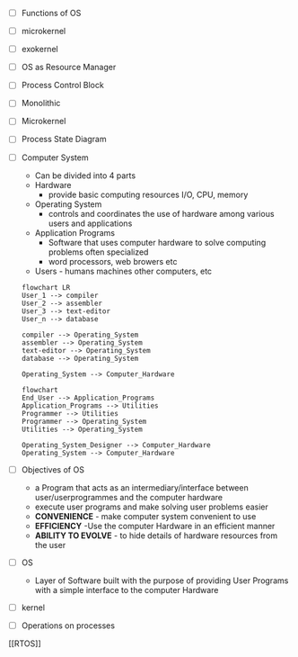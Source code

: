 - [ ] Functions of OS
- [ ] microkernel
- [ ] exokernel
- [ ] OS as Resource Manager
- [ ] Process Control Block
- [ ] Monolithic
- [ ] Microkernel
- [ ] Process State Diagram
- [ ] Computer System
	- Can be divided into 4 parts
	- Hardware 
		- provide basic computing resources I/O, CPU, memory
	- Operating System
		- controls and coordinates the use of hardware among various users and applications
	- Application Programs
		- Software that uses computer hardware to solve computing problems often specialized
		- word processors, web browers etc
	- Users - humans  machines other computers, etc
	```mermaid
	flowchart LR
	User_1 --> compiler
	User_2 --> assembler
	User_3 --> text-editor
	User_n --> database

	compiler --> Operating_System
	assembler --> Operating_System
	text-editor --> Operating_System
	database --> Operating_System

	Operating_System --> Computer_Hardware
	```
	```mermaid
	flowchart 
	End_User --> Application_Programs
	Application_Programs --> Utilities
	Programmer --> Utilities
	Programmer --> Operating_System
	Utilities --> Operating_System

	Operating_System_Designer --> Computer_Hardware
	Operating_System --> Computer_Hardware
	```
- [ ] Objectives of OS
	- a Program that acts as an intermediary/interface between user/userprogrammes and the computer hardware
	- execute user programs and make solving user problems easier
	- **CONVENIENCE** - make computer system convenient to use
	- **EFFICIENCY** -Use the computer Hardware in an efficient manner
	- **ABILITY TO EVOLVE** - to hide details of hardware resources from the user
- [ ] OS
	- Layer of Software built with the purpose of providing User Programs with a simple interface to the computer Hardware
- [ ] kernel
- [ ] Operations on processes







[[RTOS]]